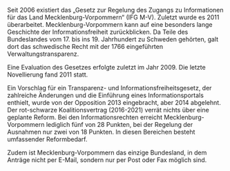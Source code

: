 Seit 2006 existiert das „Gesetz zur Regelung des Zugangs zu Informationen für das Land Mecklenburg-Vorpommern“
(IFG M-V). Zuletzt wurde es 2011 überarbeitet. Mecklenburg-Vorpommern kann auf eine besonders lange Geschichte der Informationsfreiheit zurückblicken. Da Teile des Bundeslandes vom 17. bis ins 19. Jahrhundert zu Schweden gehörten, galt dort das schwedische Recht mit der 1766 eingeführten Verwaltungstransparenz.

Eine Evaluation des Gesetzes erfolgte zuletzt im Jahr 2009. Die letzte Novellierung fand 2011 statt.

Ein Vorschlag für ein Transparenz- und Informationsfreiheitsgesetz,
der zahlreiche Änderungen und die Einführung eines
Informationsportals enthielt, wurde von der Opposition 2013
eingebracht, aber 2014 abgelehnt. Der rot-schwarze Koalitionsvertrag (2016-2021) verrät nichts über eine geplante Reform.
Bei den Informationsrechten erreicht Mecklenburg-Vorpommern lediglich fünf von 28 Punkten, bei der Regelung der Ausnahmen
nur zwei von 18 Punkten. In diesen Bereichen besteht umfassender Reformbedarf.

Zudem ist Mecklenburg-Vorpommern das einzige Bundesland, in dem Anträge nicht per E-Mail, sondern nur per Post oder Fax möglich sind.
